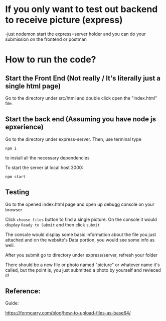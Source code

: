 # If you only want to test out backend to receive picture (express)

-just nodemon start the express=server holder and you can do your submission on the frontend or postman

# How to run the code?

## Start the Front End (Not really / It's literally just a single html page)

Go to the directory under src/html and double click open the "index.html" file.

## Start the back end (Assuming you have node js epxerience)

Go to the directory under express-server. Then, use terminal type

```
npm i
```

to install all the necessary dependencies

To start the server at local host 3000: 
```
npm start
```
## Testing

Go to the opened index.html page and open up debugg console on your browser

Click ```choose files``` button to find a single picture. On the console it would display ```Ready to Submit```
and then click ```submit```

The console would display some basic information about the file you just attached and on the website's Data portion, you would see some info as well.

After you submit go to directory under express/server, refresh your folder

There should be a new file or photo named "picture" or whatever name it's called, but the point is, you just submitted a photo by yourself and revieced it!

## Reference:

Guide:

https://formcarry.com/blog/how-to-upload-files-as-base64/




